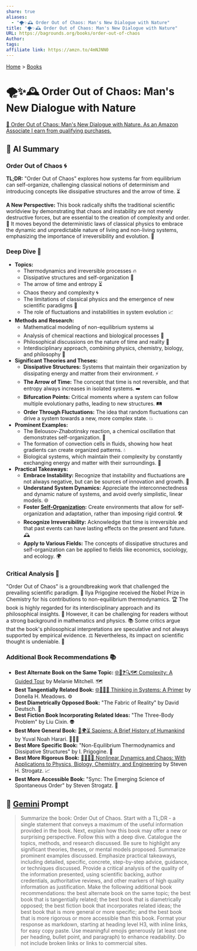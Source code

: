 ```yaml
---
share: true
aliases:
  - "🌪️✨🕰️ Order Out of Chaos: Man's New Dialogue with Nature"
title: "🌪️✨🕰️ Order Out of Chaos: Man's New Dialogue with Nature"
URL: https://bagrounds.org/books/order-out-of-chaos
Author: 
tags: 
affiliate link: https://amzn.to/4mNJNN0
---
```

[Home](../index.md) > [Books](./index.md)  
# 🌪️✨🕰️ Order Out of Chaos: Man's New Dialogue with Nature  
[🛒 Order Out of Chaos: Man's New Dialogue with Nature. As an Amazon Associate I earn from qualifying purchases.](https://amzn.to/4mNJNN0)  
  
## 🤖 AI Summary  
### Order Out of Chaos 🌀  
  
**TL;DR:** "Order Out of Chaos" explores how systems far from equilibrium can self-organize, challenging classical notions of determinism and introducing concepts like dissipative structures and the arrow of time. ⏳  
  
**A New Perspective:** This book radically shifts the traditional scientific worldview by demonstrating that chaos and instability are not merely destructive forces, but are essential to the creation of complexity and order. 🤯 It moves beyond the deterministic laws of classical physics to embrace the dynamic and unpredictable nature of living and non-living systems, emphasizing the importance of irreversibility and evolution. 🚀  
  
### Deep Dive 🌊  
  
* **Topics:**  
    * Thermodynamics and irreversible processes 🔥  
    * Dissipative structures and self-organization 🧬  
    * The arrow of time and entropy ⏳  
    * Chaos theory and complexity 🌀  
    * The limitations of classical physics and the emergence of new scientific paradigms 🔬  
    * The role of fluctuations and instabilities in system evolution 📈  
* **Methods and Research:**  
    * Mathematical modeling of non-equilibrium systems 📊  
    * Analysis of chemical reactions and biological processes 🧪  
    * Philosophical discussions on the nature of time and reality 💭  
    * Interdisciplinary approach, combining physics, chemistry, biology, and philosophy 🤝  
* **Significant Theories and Theses:**  
    * **Dissipative Structures:** Systems that maintain their organization by dissipating energy and matter from their environment. ⚡️  
    * **The Arrow of Time:** The concept that time is not reversible, and that entropy always increases in isolated systems. ➡️  
    * **Bifurcation Points:** Critical moments where a system can follow multiple evolutionary paths, leading to new structures. 🛤️  
    * **Order Through Fluctuations:** The idea that random fluctuations can drive a system towards a new, more complex state. 💥  
* **Prominent Examples:**  
    * The Belousov-Zhabotinsky reaction, a chemical oscillation that demonstrates self-organization. 🧪  
    * The formation of convection cells in fluids, showing how heat gradients can create organized patterns. 💧  
    * Biological systems, which maintain their complexity by constantly exchanging energy and matter with their surroundings. 🦋  
* **Practical Takeaways:**  
    * **Embrace Instability:** Recognize that instability and fluctuations are not always negative, but can be sources of innovation and growth. 🌱  
    * **Understand System Dynamics:** Appreciate the interconnectedness and dynamic nature of systems, and avoid overly simplistic, linear models. 🌐  
    * **Foster [Self-Organization](../topics/self-organization.md):** Create environments that allow for self-organization and adaptation, rather than imposing rigid control. 🛠️  
    * **Recognize Irreversibility:** Acknowledge that time is irreversible and that past events can have lasting effects on the present and future. 🕰️  
    * **Apply to Various Fields:** The concepts of dissipative structures and self-organization can be applied to fields like economics, sociology, and ecology. 🌍  
  
### Critical Analysis 🧐  
  
"Order Out of Chaos" is a groundbreaking work that challenged the prevailing scientific paradigm. 🌟 Ilya Prigogine received the Nobel Prize in Chemistry for his contributions to non-equilibrium thermodynamics. 🏆 The book is highly regarded for its interdisciplinary approach and its philosophical insights. 🧠 However, it can be challenging for readers without a strong background in mathematics and physics. 📚 Some critics argue that the book's philosophical interpretations are speculative and not always supported by empirical evidence. ⚖️ Nevertheless, its impact on scientific thought is undeniable. 🚀  
  
### Additional Book Recommendations 📚  
  
* **Best Alternate Book on the Same Topic:** [🌐🧭❓🔍🗺️ Complexity: A Guided Tour](./complexity.md) by Melanie Mitchell. 🗺️  
* **Best Tangentially Related Book:** [🌐🔗🧠📖 Thinking in Systems: A Primer](./thinking-in-systems.md) by Donella H. Meadows. ⚙️  
* **Best Diametrically Opposed Book:** "The Fabric of Reality" by David Deutsch. 🧱  
* **Best Fiction Book Incorporating Related Ideas:** "The Three-Body Problem" by Liu Cixin. 👽  
* **Best More General Book:** [📜🌍⏳ Sapiens: A Brief History of Humankind](./sapiens-a-brief-history-of-humankind.md) by Yuval Noah Harari. 🧑‍🤝‍🧑  
* **Best More Specific Book:** "Non-Equilibrium Thermodynamics and Dissipative Structures" by I. Prigogine. 🔬  
* **Best More Rigorous Book:** [🦋🌀💥🤖 Nonlinear Dynamics and Chaos: With Applications to Physics, Biology, Chemistry, and Engineering](./nonlinear-dynamics-and-chaos.md) by Steven H. Strogatz. 📈  
* **Best More Accessible Book:** "Sync: The Emerging Science of Spontaneous Order" by Steven Strogatz. 🤝  
  
## 💬 [Gemini](https://gemini.google.com) Prompt  
> Summarize the book: Order Out of Chaos. Start with a TL;DR - a single statement that conveys a maximum of the useful information provided in the book. Next, explain how this book may offer a new or surprising perspective. Follow this with a deep dive. Catalogue the topics, methods, and research discussed. Be sure to highlight any significant theories, theses, or mental models proposed. Summarize prominent examples discussed. Emphasize practical takeaways, including detailed, specific, concrete, step-by-step advice, guidance, or techniques discussed. Provide a critical analysis of the quality of the information presented, using scientific backing, author credentials, authoritative reviews, and other markers of high quality information as justification. Make the following additional book recommendations: the best alternate book on the same topic; the best book that is tangentially related; the best book that is diametrically opposed; the best fiction book that incorporates related ideas; the best book that is more general or more specific; and the best book that is more rigorous or more accessible than this book. Format your response as markdown, starting at heading level H3, with inline links, for easy copy paste. Use meaningful emojis generously (at least one per heading, bullet point, and paragraph) to enhance readability. Do not include broken links or links to commercial sites.